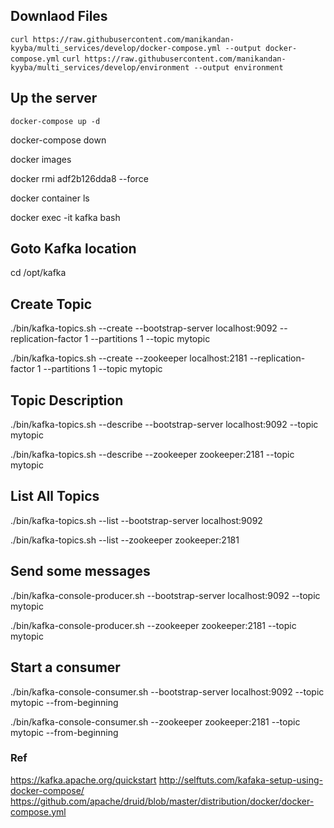 
## Downlaod Files
`curl https://raw.githubusercontent.com/manikandan-kyyba/multi_services/develop/docker-compose.yml --output docker-compose.yml`
`curl https://raw.githubusercontent.com/manikandan-kyyba/multi_services/develop/environment --output environment`

## Up the server
`docker-compose up -d`

docker-compose down

docker images

docker rmi adf2b126dda8 --force

docker container ls

docker exec -it kafka bash

## Goto Kafka location
cd /opt/kafka

## Create Topic
./bin/kafka-topics.sh --create --bootstrap-server localhost:9092 --replication-factor 1 --partitions 1 --topic mytopic

./bin/kafka-topics.sh --create --zookeeper localhost:2181 --replication-factor 1 --partitions 1 --topic mytopic

## Topic Description
./bin/kafka-topics.sh --describe --bootstrap-server localhost:9092 --topic mytopic

./bin/kafka-topics.sh --describe --zookeeper zookeeper:2181 --topic mytopic

## List All Topics
./bin/kafka-topics.sh --list --bootstrap-server localhost:9092

./bin/kafka-topics.sh --list --zookeeper zookeeper:2181

## Send some messages
./bin/kafka-console-producer.sh --bootstrap-server localhost:9092 --topic mytopic

./bin/kafka-console-producer.sh --zookeeper zookeeper:2181 --topic mytopic

## Start a consumer
./bin/kafka-console-consumer.sh --bootstrap-server localhost:9092 --topic mytopic --from-beginning

./bin/kafka-console-consumer.sh --zookeeper zookeeper:2181 --topic mytopic --from-beginning



### Ref
https://kafka.apache.org/quickstart
http://selftuts.com/kafaka-setup-using-docker-compose/
https://github.com/apache/druid/blob/master/distribution/docker/docker-compose.yml
